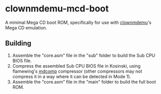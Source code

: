 # clownmdemu-mcd-boot
A minimal Mega CD boot ROM, specifically for use with [clownmdemu](https://github.com/Clownacy/clownmdemu)'s Mega CD emulation.

## Building
1. Assemble the "core.asm" file in the "sub" folder to build the Sub CPU BIOS file.
2. Compress the assembled Sub CPU BIOS file in Kosinski, using flamewing's [mdcomp](https://github.com/flamewing/mdcomp) compressor (other compressors may not compress it in a way where it can be detected in Mode 1).
3. Assemble the "core.asm" file in the "main" folder to build the full boot ROM.
